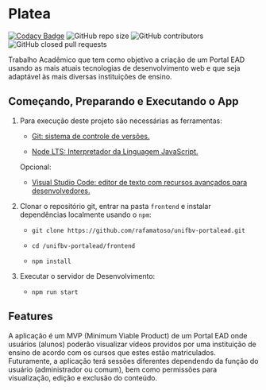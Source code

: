 # Platea

[![Codacy Badge](https://api.codacy.com/project/badge/Grade/7c81a5252a6d48f8ad30a71f2289b2de)](https://www.codacy.com/manual/rafamatoso/unifbv-portalead?utm_source=github.com&amp;utm_medium=referral&amp;utm_content=rafamatoso/unifbv-portalead&amp;utm_campaign=Badge_Grade)
![GitHub repo size](https://img.shields.io/github/repo-size/rafamatoso/unifbv-portalead)
![GitHub contributors](https://img.shields.io/github/contributors/rafamatoso/unifbv-portalead)
![GitHub closed pull requests](https://img.shields.io/github/issues-pr-closed-raw/rafamatoso/unifbv-portalead)

Trabalho Acadêmico que tem como objetivo a criação de um Portal EAD usando as mais atuais tecnologias de desenvolvimento web e que seja adaptável às mais diversas instituições de ensino.

## Começando, Preparando e Executando o App

1. Para execução deste projeto são necessárias as ferramentas:

    - [Git: sistema de controle de versões.](https://git-scm.com/downloads)

    - [Node LTS: Interpretador da Linguagem JavaScript.](https://nodejs.org/dist/v12.16.2/node-v12.16.2-x64.msi)

    Opcional:

    - [Visual Studio Code: editor de texto com recursos avançados para desenvolvedores.](https://code.visualstudio.com/)

2. Clonar o repositório git, entrar na pasta `frontend` e instalar dependências localmente usando o `npm`:

    - `git clone https://github.com/rafamatoso/unifbv-portalead.git`

    - `cd /unifbv-portalead/frontend`

    - `npm install`

3. Executar o servidor de Desenvolvimento:

    - `npm run start`

## Features

A aplicação é um MVP (Minimum Viable Product) de um Portal EAD onde usuários (alunos) poderão visualizar vídeos providos por uma instituição de ensino de acordo com os cursos que estes estão matriculados. Futuramente, a aplicação terá sessões diferentes dependendo da função do usuário (administrador ou comum), bem como permissões para visualização, edição e exclusão do conteúdo.
